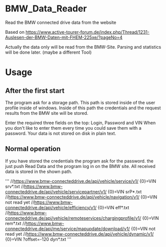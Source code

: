 # BMW_Data_Reader
Read the BMW connected drive data from the website

Based on https://www.active-tourer-forum.de/index.php/Thread/1231-Auslesen-der-BMW-Daten-mit-FHEM-225xe/?pageNo=4

Actually the data only will be read from the BMW-Site. Parsing and statistics will be done later. (maybe a different Tool)

# Usage

## After the first start
The program ask for a storage path. This path is stored inside of the user profile inside of windows.
Inside of this path the credentials and the request results from the BMW site will be stored.

Enter the required three fields on the top: Login, Password and VIN
When you don't like to enter them every time you could save them with a password. Your data is not stored on disk in plain text.

## Normal operation
If you have stored the credentials the program ask for the password.
the just push Read Data and the program log in on the BMW site. All received data is stored in the shown path.

'''
        //https://www.bmw-connecteddrive.de/api/vehicle/service/v1/ {0}=VIN                           srv*.txt
        //https://www.bmw-connecteddrive.de/api/vehicle/servicepartner/v1/ {0}=VIN                    srP*.txt
        //https://www.bmw-connecteddrive.de/api/vehicle/navigation/v1/ {0}=VIN                        not read yet
        //https://www.bmw-connecteddrive.de/api/vehicle/efficiency/v1/ {0}=VIN                        eff*.txt
        //https://www.bmw-connecteddrive.de/api/vehicle/remoteservices/chargingprofile/v1/ {0}=VIN    rem*.txt
        //https://www.bmw-connecteddrive.de/api/me/service/mapupdate/download/v1/ {0}=VIN             not read yet
        //https://www.bmw-connecteddrive.de/api/vehicle/dynamic/v1/ {0}=VIN ?offset=-120              dyn*.txt
'''


